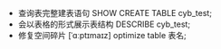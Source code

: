 - 查询表完整建表语句 SHOW CREATE TABLE cyb_test;
- 会以表格的形式展示表结构 DESCRIBE cyb_test;
- 修复空间碎片  [ˈɑːptɪmaɪz] optimize table 表名;

